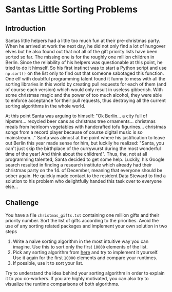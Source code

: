 # Santas Little Sorting Problems

## Introduction

Santas little helpers had a little too much fun at their pre-christmas party. When he arrived at work the next day, he did not only find a lot of hungover elves but he also found out that not all of the gift priority lists have been sorted so far. The missing one is for the roughly one million children in Berlin. Since the reliability of his helpers was questionable at this point, he tried to do it himself. So his first instinct was to start a Python script and use `np.sort()` on the list only to find out that someone sabotaged this function. One elf with doubtful programming talent found it funny to mess with all the sorting libraries in this world by creating pull requests for each of them (and of course each version) which would only result in useless gibberish. With some christmas magic and the power of too much alcohol, they were able to enforce acceptance for their pull requests, thus destroying all the current sorting algorithms in the whole world.

At this point Santa was arguing to himself: "Ok Berlin... a city full of hipsters... recycled beer cans as christmas tree ornaments... christmas meals from heirloom vegetables with handcrafted tofu figurines... christmas songs from a record player because of course digital music is so mainstream..." Santa was almost at the point where his justification to leave out Berlin this year made sense for him, but luckily he realized: "Santa, you can't just skip the birthplace of the currywurst during the most wonderful time of the year! And think about the children!". Thus, the, not at all programming talented, Santa decided to get some help. Luckily, his Google search resulted in finding a research institute which already had their christmas party on the 14. of December, meaning that everyone should be sober again. He quickly made contact to the resident Data Steward to find a solution to his problem who delightfully handed this task over to everyone else...

## Challenge

You have a file `christmas_gifts.txt` containing one million gifts and their priority number. Sort the list of gifts according to the priorities. Avoid the use of any sorting related packages and implement your own solution in two steps

1. Write a naive sorting algorithm in the most intuitive way you can imagine. Use this to sort only the first `10000` elements of the list.
2. Pick any sorting algorithm from [here](https://en.wikipedia.org/wiki/Sorting_algorithm#Comparison_of_algorithms) and try to implement it yourself. Use it again for the first `10000` elements and compare your runtimes.
3. If possible, use it to sort your list.

Try to understand the idea behind your sorting algorithm in order to explain it to you co-workers. If you are highly motivated, you can also try to visualize the runtime comparisons of both algorithms.
